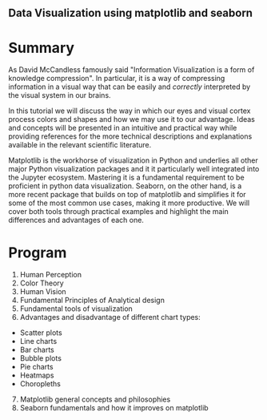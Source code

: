 ## Data Visualization using matplotlib and seaborn

# Summary
As David McCandless famously said "Information Visualization is a form of knowledge compression". In particular, it is a way of compressing information in a visual way that can be easily and *correctly* interpreted by the visual system in our brains.  

In this tutorial we will discuss the way in which our eyes and visual cortex process colors and shapes and how we may use it to our advantage. Ideas and concepts will be presented in an intuitive and practical way while providing references for the more technical descriptions and explanations available in the relevant scientific literature. 

Matplotlib is the workhorse of visualization in Python and underlies all other major Python visualization packages and it it particularly well integrated into the Jupyter ecosystem. Mastering it is a fundamental requirement to be proficient in python data visualization. Seaborn, on the other hand, is a more recent package that builds on top of matplotlib and simplifies it for some of the most common use cases, making it more productive. We will cover both tools through practical examples and highlight the main differences and advantages of each one.

# Program

1. Human Perception
2. Color Theory
3. Human Vision
4. Fundamental Principles of Analytical design
5. Fundamental tools of visualization
6. Advantages and disadvantage of different chart types:
* Scatter plots
* Line charts
* Bar charts
* Bubble plots
* Pie charts
* Heatmaps
* Choropleths
7. Matplotlib general concepts and philosophies
8. Seaborn fundamentals and how it improves on matplotlib
